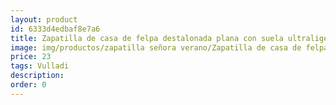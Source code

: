 ```yaml
---
layout: product
id: 6333d4edbaf8e7a6
title: Zapatilla de casa de felpa destalonada plana con suela ultraligera colores vivos
image: img/productos/zapatilla señora verano/Zapatilla de casa de felpa destalonada plana con suela ultraligera colores vivos=23=Vulladi.webp
price: 23
tags: Vulladi
description: 
order: 0
---
```

